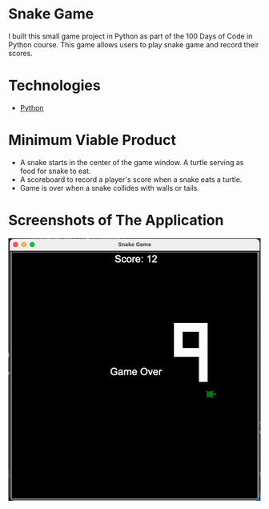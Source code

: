 # Snake Game

I built this small game project in Python as part of the 100 Days of Code in Python course. This game allows users to play snake game and record their scores. 

# Technologies

* [Python](https://www.python.org/)

# Minimum Viable Product

- A snake starts in the center of the game window. A turtle serving as food for snake to eat. 
- A scoreboard to record a player's score when a snake eats a turtle.
- Game is over when a snake collides with walls or tails. 

# Screenshots of The Application

![Snake Game Screenshot](./snake_game_screenshot.png)